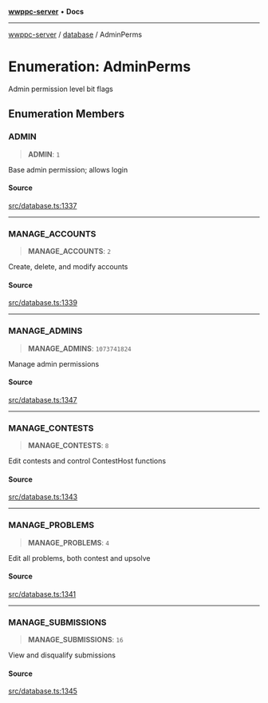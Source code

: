 [**wwppc-server**](../../README.md) • **Docs**

***

[wwppc-server](../../modules.md) / [database](../README.md) / AdminPerms

# Enumeration: AdminPerms

Admin permission level bit flags

## Enumeration Members

### ADMIN

> **ADMIN**: `1`

Base admin permission; allows login

#### Source

[src/database.ts:1337](https://github.com/WWPPC/WWPPC-server/blob/2f411756995c4ec8bd83114e0be6e407a493af19/src/database.ts#L1337)

***

### MANAGE\_ACCOUNTS

> **MANAGE\_ACCOUNTS**: `2`

Create, delete, and modify accounts

#### Source

[src/database.ts:1339](https://github.com/WWPPC/WWPPC-server/blob/2f411756995c4ec8bd83114e0be6e407a493af19/src/database.ts#L1339)

***

### MANAGE\_ADMINS

> **MANAGE\_ADMINS**: `1073741824`

Manage admin permissions

#### Source

[src/database.ts:1347](https://github.com/WWPPC/WWPPC-server/blob/2f411756995c4ec8bd83114e0be6e407a493af19/src/database.ts#L1347)

***

### MANAGE\_CONTESTS

> **MANAGE\_CONTESTS**: `8`

Edit contests and control ContestHost functions

#### Source

[src/database.ts:1343](https://github.com/WWPPC/WWPPC-server/blob/2f411756995c4ec8bd83114e0be6e407a493af19/src/database.ts#L1343)

***

### MANAGE\_PROBLEMS

> **MANAGE\_PROBLEMS**: `4`

Edit all problems, both contest and upsolve

#### Source

[src/database.ts:1341](https://github.com/WWPPC/WWPPC-server/blob/2f411756995c4ec8bd83114e0be6e407a493af19/src/database.ts#L1341)

***

### MANAGE\_SUBMISSIONS

> **MANAGE\_SUBMISSIONS**: `16`

View and disqualify submissions

#### Source

[src/database.ts:1345](https://github.com/WWPPC/WWPPC-server/blob/2f411756995c4ec8bd83114e0be6e407a493af19/src/database.ts#L1345)
